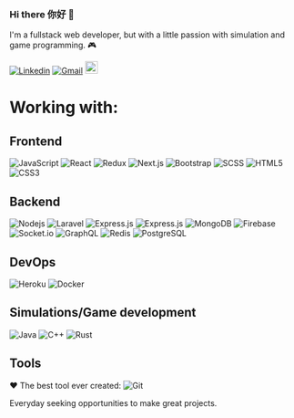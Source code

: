 ### Hi there 你好 👋

I'm a fullstack web developer, but with a little passion with simulation and game programming. 🎮

[![Linkedin](https://img.shields.io/badge/Juan_Carlos-blue?style=flat&logo=Linkedin&logoColor=white)](https://www.linkedin.com/in/juan-carlos-so)
[![Gmail](https://img.shields.io/badge/-Gmail-c14438?style=flat&logo=Gmail&logoColor=white)](mailto:juanksoliveira@gmail.com)
[<img src="https://img.shields.io/github/followers/juanxjk?label=follow&style=social" height="22" title="Follow me" />](https://github.com/juanxjk) 

# Working with:
## Frontend
![JavaScript](https://img.shields.io/badge/-JavaScript-222222?style=flat&logo=javascript)
![React](https://img.shields.io/badge/-React-222222?style=flat&logo=react)
![Redux](https://img.shields.io/badge/-Redux-222222?style=flat&logo=Redux)
![Next.js](https://img.shields.io/badge/-Next-222222?style=flat&logo=Next.js)
![Bootstrap](https://img.shields.io/badge/-Bootstrap-222222?style=flat&logo=bootstrap)
![SCSS](https://img.shields.io/badge/-SCSS-222222?style=flat&logo=SASS)
![HTML5](https://img.shields.io/badge/-HTML5-222222?style=flat&logo=html5&logoColor=white)
![CSS3](https://img.shields.io/badge/-CSS3-222222?style=flat&logo=css3)

## Backend
![Nodejs](https://img.shields.io/badge/-Nodejs-222222?style=flat&logo=Node.js)
![Laravel](https://img.shields.io/badge/-Laravel-222222?style=flat&logo=Laravel)
![Express.js](https://img.shields.io/badge/-Express-222222?style=flat&logo=express)
![Express.js](https://img.shields.io/badge/-NestJS-222222?style=flat&logo=nestjs)
![MongoDB](https://img.shields.io/badge/-MongoDB-222222?style=flat&logo=mongodb)
![Firebase](https://img.shields.io/badge/-Firebase-222222?style=flat&logo=Firebase)
![Socket.io](https://img.shields.io/badge/-Socket-222222?style=flat&logo=socket.io)
![GraphQL](https://img.shields.io/badge/-GraphQL-222222?style=flat&logo=graphql&logoColor=ffffff)
![Redis](https://img.shields.io/badge/-Redis-222222?style=flat&logo=redis&logoColor=ffffff)
![PostgreSQL](https://img.shields.io/badge/-PostgreSQL-222222?style=flat&logo=postgresql)

## DevOps
![Heroku](https://img.shields.io/badge/-Heroku-222222?style=flat&logo=heroku)
![Docker](https://img.shields.io/badge/-Docker-222222?style=flat&logo=docker)

## Simulations/Game development
![Java](http://img.shields.io/badge/-Java-222222?style=flat&logo=java&logoColor=ffffff)
![C++](https://img.shields.io/badge/-C-222222?style=flat&logo=c)
![Rust](https://img.shields.io/badge/-Rust-222222?style=flat&logo=rust)

## Tools
♥ The best tool ever created: ![Git](https://img.shields.io/badge/-Git-black?style=flat&logo=git)

Everyday seeking opportunities to make great projects.
